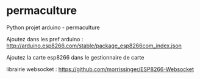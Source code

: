 # permaculture
Python projet arduino - permaculture

Ajoutez dans les pref arduino : http://arduino.esp8266.com/stable/package_esp8266com_index.json

Ajoutez la carte esp8266 dans le gestionnaire de carte

librairie websocket : https://github.com/morrissinger/ESP8266-Websocket
